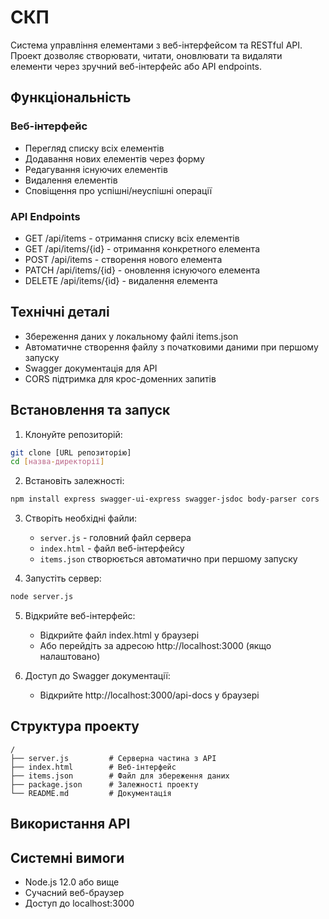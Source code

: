 # СКП

Система управління елементами з веб-інтерфейсом та RESTful API. Проект дозволяє створювати, читати, оновлювати та видаляти елементи через зручний веб-інтерфейс або API endpoints.

## Функціональність

### Веб-інтерфейс
- Перегляд списку всіх елементів
- Додавання нових елементів через форму
- Редагування існуючих елементів
- Видалення елементів
- Сповіщення про успішні/неуспішні операції

### API Endpoints
- GET /api/items - отримання списку всіх елементів
- GET /api/items/{id} - отримання конкретного елемента
- POST /api/items - створення нового елемента
- PATCH /api/items/{id} - оновлення існуючого елемента
- DELETE /api/items/{id} - видалення елемента

## Технічні деталі
- Збереження даних у локальному файлі items.json
- Автоматичне створення файлу з початковими даними при першому запуску
- Swagger документація для API
- CORS підтримка для крос-доменних запитів

## Встановлення та запуск

1. Клонуйте репозиторій:
```bash
git clone [URL репозиторію]
cd [назва-директорії]
```

2. Встановіть залежності:
```bash
npm install express swagger-ui-express swagger-jsdoc body-parser cors
```

3. Створіть необхідні файли:
   - `server.js` - головний файл сервера
   - `index.html` - файл веб-інтерфейсу
   - `items.json` створюється автоматично при першому запуску

4. Запустіть сервер:
```bash
node server.js
```

5. Відкрийте веб-інтерфейс:
   - Відкрийте файл index.html у браузері
   - Або перейдіть за адресою http://localhost:3000 (якщо налаштовано)

6. Доступ до Swagger документації:
   - Відкрийте http://localhost:3000/api-docs у браузері

## Структура проекту
```
/
├── server.js         # Серверна частина з API
├── index.html        # Веб-інтерфейс
├── items.json        # Файл для збереження даних
├── package.json      # Залежності проекту
└── README.md         # Документація
```

## Використання API

## Системні вимоги
- Node.js 12.0 або вище
- Сучасний веб-браузер
- Доступ до localhost:3000
